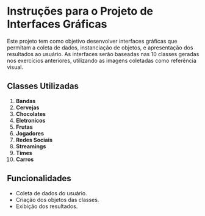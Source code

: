 # Instruções para o Projeto de Interfaces Gráficas

Este projeto tem como objetivo desenvolver interfaces gráficas que permitam a coleta de dados, instanciação de objetos, e apresentação dos resultados ao usuário. As interfaces serão baseadas nas 10 classes geradas nos exercícios anteriores, utilizando as imagens coletadas como referência visual.

## Classes Utilizadas

1. **Bandas**
2. **Cervejas**
3. **Chocolates**
4. **Eletronicos**
5. **Frutas**
6. **Jogadores**
7. **Redes Sociais**
8. **Streamings**
9. **Times**
10. **Carros**

## Funcionalidades

- Coleta de dados do usuário.
- Criação dos objetos das classes.
- Exibição dos resultados.
